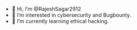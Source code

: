 - 👋 Hi, I’m @RajeshSagar2912
- 👀 I’m interested in cybersecurity and Bugbounty.
- 🌱 I’m currently learning ethical hacking.


<!---
RajeshSagar2912/RajeshSagar2912 is a ✨ special ✨ repository because its `README.md` (this file) appears on your GitHub profile.
You can click the Preview link to take a look at your changes.
--->
